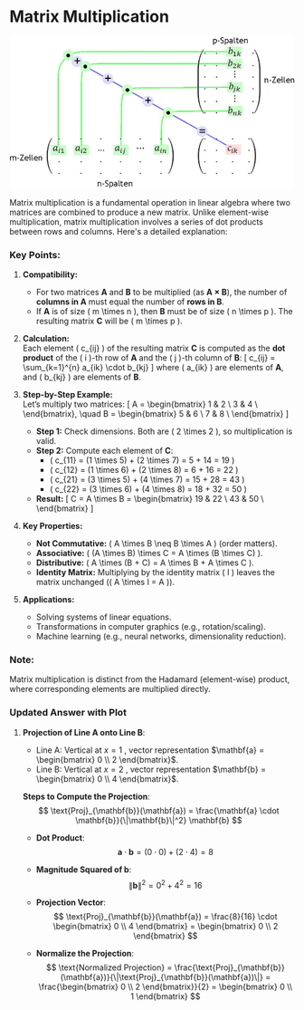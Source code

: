 # Matrix Multiplication

![Matrix Multiplication Diagram](./assets/g6_matrixmultiplikation.jpg)

Matrix multiplication is a fundamental operation in linear algebra where two matrices are combined to produce a new matrix. Unlike element-wise multiplication, matrix multiplication involves a series of dot products between rows and columns. Here's a detailed explanation:

### **Key Points:**
1. **Compatibility:**  
   - For two matrices **A** and **B** to be multiplied (as **A × B**), the number of **columns in A** must equal the number of **rows in B**.  
   - If **A** is of size \( m \times n \), then **B** must be of size \( n \times p \). The resulting matrix **C** will be \( m \times p \).

2. **Calculation:**  
   Each element \( c_{ij} \) of the resulting matrix **C** is computed as the **dot product** of the \( i \)-th row of **A** and the \( j \)-th column of **B**:
   \[
   c_{ij} = \sum_{k=1}^{n} a_{ik} \cdot b_{kj}
   \]
   where \( a_{ik} \) are elements of **A**, and \( b_{kj} \) are elements of **B**.

3. **Step-by-Step Example:**  
   Let’s multiply two matrices:
   \[
   A = \begin{bmatrix}
   1 & 2 \\
   3 & 4 \\
   \end{bmatrix}, \quad
   B = \begin{bmatrix}
   5 & 6 \\
   7 & 8 \\
   \end{bmatrix}
   \]
   - **Step 1:** Check dimensions. Both are \( 2 \times 2 \), so multiplication is valid.  
   - **Step 2:** Compute each element of **C**:
     - \( c_{11} = (1 \times 5) + (2 \times 7) = 5 + 14 = 19 \)
     - \( c_{12} = (1 \times 6) + (2 \times 8) = 6 + 16 = 22 \)
     - \( c_{21} = (3 \times 5) + (4 \times 7) = 15 + 28 = 43 \)
     - \( c_{22} = (3 \times 6) + (4 \times 8) = 18 + 32 = 50 \)
   - **Result:**
     \[
     C = A \times B = \begin{bmatrix}
     19 & 22 \\
     43 & 50 \\
     \end{bmatrix}
     \]

4. **Key Properties:**  
   - **Not Commutative:** \( A \times B \neq B \times A \) (order matters).  
   - **Associative:** \( (A \times B) \times C = A \times (B \times C) \).  
   - **Distributive:** \( A \times (B + C) = A \times B + A \times C \).  
   - **Identity Matrix:** Multiplying by the identity matrix \( I \) leaves the matrix unchanged (\( A \times I = A \)).

5. **Applications:**  
   - Solving systems of linear equations.  
   - Transformations in computer graphics (e.g., rotation/scaling).  
   - Machine learning (e.g., neural networks, dimensionality reduction).  

### **Note:**  
Matrix multiplication is distinct from the Hadamard (element-wise) product, where corresponding elements are multiplied directly.


### **Updated Answer with Plot**

1. **Projection of Line A onto Line B**:
   - Line A: Vertical at $x = 1$ , vector representation $\mathbf{a} = \begin{bmatrix} 0 \\ 2 \end{bmatrix}$.
   - Line B: Vertical at $x = 2$ , vector representation $\mathbf{b} = \begin{bmatrix} 0 \\ 4 \end{bmatrix}$.

   **Steps to Compute the Projection**:
   $$
   \text{Proj}_{\mathbf{b}}(\mathbf{a}) = \frac{\mathbf{a} \cdot \mathbf{b}}{\|\mathbf{b}\|^2} \mathbf{b}
   $$

   - **Dot Product**:
     $$
     \mathbf{a} \cdot \mathbf{b} = (0 \cdot 0) + (2 \cdot 4) = 8
     $$

   - **Magnitude Squared of $\mathbf{b}$**:
     $$
     \|\mathbf{b}\|^2 = 0^2 + 4^2 = 16
     $$

   - **Projection Vector**:
     $$
     \text{Proj}_{\mathbf{b}}(\mathbf{a}) = \frac{8}{16} \cdot \begin{bmatrix} 0 \\ 4 \end{bmatrix} = \begin{bmatrix} 0 \\ 2 \end{bmatrix}
     $$

   - **Normalize the Projection**:
     $$
     \text{Normalized Projection} = \frac{\text{Proj}_{\mathbf{b}}(\mathbf{a})}{\|\text{Proj}_{\mathbf{b}}(\mathbf{a})\|} = \frac{\begin{bmatrix} 0 \\ 2 \end{bmatrix}}{2} = \begin{bmatrix} 0 \\ 1 \end{bmatrix}
     $$